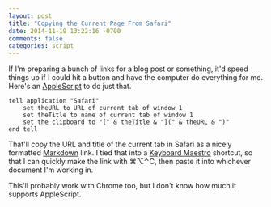 ```yaml
---
layout: post
title: "Copying the Current Page From Safari"
date: 2014-11-19 13:22:16 -0700
comments: false
categories: script
---
```

If I'm preparing a bunch of links for a blog post or something, it'd speed things up if I could hit a button and have the computer do everything for me. Here's an [AppleScript](https://developer.apple.com/library/mac/documentation/AppleScript/Conceptual/AppleScriptLangGuide/introduction/ASLR_intro.html) to do just that. 

```applescript
tell application "Safari"	set theURL to URL of current tab of window 1	set theTitle to name of current tab of window 1	set the clipboard to "[" & theTitle & "](" & theURL & ")"end tell
```

That'll copy the URL and title of the current tab in Safari as a nicely formatted [Markdown](http://daringfireball.net/projects/markdown/) link. I tied that into a [Keyboard Maestro](http://www.keyboardmaestro.com/main/) shortcut, so that I can quickly make the link with ⌘⌥⌃C, then paste it into whichever document I'm working in.

This'll probably work with Chrome too, but I don't know how much it supports AppleScript.